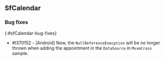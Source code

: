 ## SfCalendar

### Bug fixes
{:#sfCalendar-bug-fixes}

* \#I370152 - [Android] Now, the `NullReferenceExecption` will be no longer thrown when adding the appointment in the `DataSource` in `MvvmCross` sample.
